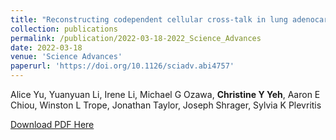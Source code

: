 ```yaml
---
title: "Reconstructing codependent cellular cross-talk in lung adenocarcinoma using REMI"
collection: publications
permalink: /publication/2022-03-18-2022_Science_Advances
date: 2022-03-18
venue: 'Science Advances'
paperurl: 'https://doi.org/10.1126/sciadv.abi4757'
---
```

Alice Yu, Yuanyuan Li, Irene Li, Michael G Ozawa, **Christine Y Yeh**, Aaron E Chiou, Winston L Trope, Jonathan Taylor, Joseph Shrager, Sylvia K Plevritis

[Download PDF Here](http://christineyyeh.github.io/files/2022_Science_Advances.pdf)
